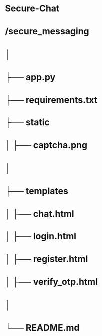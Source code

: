 # Secure-Chat
#
# /secure_messaging
# │
# ├── app.py
# ├── requirements.txt
# ├── static
# │   ├── captcha.png
# │
# ├── templates
# │   ├── chat.html
# │   ├── login.html
# │   ├── register.html
# │   ├── verify_otp.html
# │
# └── README.md


